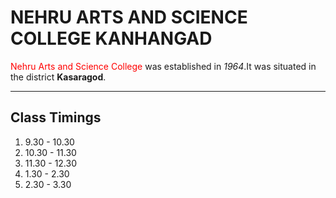 <!DOCTYPE html>
<html>
  <head>
    <title>NEHRU ARTS AND SCIENCE COLLEGE KANHANGAD</title>
  </head>
  <body>
    <h1>NEHRU ARTS AND SCIENCE COLLEGE KANHANGAD</h1>
    <p><font color=red>Nehru Arts and Science College</font> was established in <i>1964</i>.It was situated in the district <b>Kasaragod</b>.</p>
    <hr>
    <h2>Class Timings</h2>
    <ol>
      <li>9.30 - 10.30</li>
      <li>10.30 - 11.30</li>
      <li>11.30 - 12.30</li>
      <li>1.30 - 2.30</li>
      <li>2.30 - 3.30</li>
